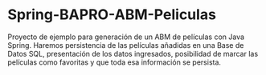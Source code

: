# Spring-BAPRO-ABM-Peliculas
Proyecto de ejemplo para generación de un ABM de películas con Java Spring. Haremos persistencia de las películas añadidas en una Base de Datos SQL, presentación de los datos ingresados, posibilidad de marcar las películas como favoritas y que toda esa información se persista.
